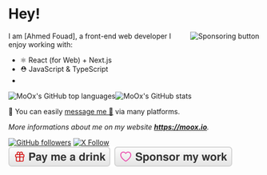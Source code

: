 # Hey!

<a href="https://github.com/ahmed7-fouad">
  <img width="140" align="right" alt="Sponsoring button" src="">
</a>

I am [Ahmed Fouad], a front-end web developer 
I enjoy working with:

- ⚛️ React (for Web) + Next.js
- ⛑ JavaScript & TypeScript
- 
<img height="125" src="https://github-readme-stats.vercel.app/api/top-langs/?username=MoOx&theme=synthwave&layout=compact" alt="MoOx's GitHub top languages"
/><img height="125" src="https://github-readme-stats.vercel.app/api?username=moox&show_icons=true&theme=synthwave&count_private=true" alt="MoOx's GitHub stats"
/>

💬 You can easily [message me 📩](https://moox.io/contact) via many platforms.

_More informations about me on my website **<https://moox.io>**._

[![GitHub followers](https://img.shields.io/github/followers/MoOx?style=social&label=Follow%20me)](https://github.com/MoOx)
[![X Follow](https://img.shields.io/twitter/follow/MoOx?style=social&label=Follow%20me)](https://x.com/MoOx)
[![Sponsor my work](https://github.com/moox/.github/raw/main/FUNDING-button.svg)](https://github.com/sponsors/MoOx)
